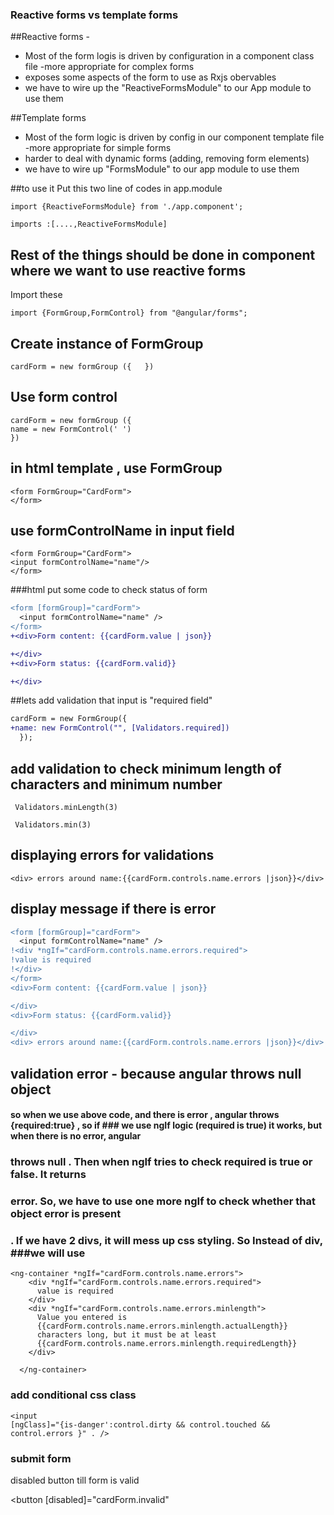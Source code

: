 ### Reactive forms vs template forms

##Reactive forms - 
  - Most of the form logis is driven by configuration in a component class file 
-more appropriate for complex forms
- exposes some aspects of the form to use as Rxjs obervables
- we have to wire up the "ReactiveFormsModule" to our App module to use them

##Template forms
 - Most of the form logic is driven by config in our component template file 
 -more appropriate for simple forms
 - harder to deal with dynamic forms (adding, removing form elements)
 - we have to wire up  "FormsModule" to our app module to use them
 
 ##to use it 
 Put this two line of codes in app.module
 
 ```
 import {ReactiveFormsModule} from './app.component';
 
 imports :[....,ReactiveFormsModule]
 ```
 
 ## Rest of the things should be done in component where we want to use reactive forms
 
   Import these 
   ```
   import {FormGroup,FormControl} from "@angular/forms";
   
   ```
 
 ## Create instance of FormGroup
 ```
cardForm = new formGroup ({   })
```
## Use form control 
```
cardForm = new formGroup ({  
name = new FormControl(' ')
})

```
## in html template , use FormGroup 

```
<form FormGroup="CardForm">
</form>
```
## use formControlName in input field
```
<form FormGroup="CardForm">
<input formControlName="name"/>
</form>
```

###html put some code to check status of form

```diff
<form [formGroup]="cardForm">
  <input formControlName="name" />
</form>
+<div>Form content: {{cardForm.value | json}}

+</div>
+<div>Form status: {{cardForm.valid}}

+</div>
```
##lets add validation that input is "required field"

```diff
cardForm = new FormGroup({
+name: new FormControl("", [Validators.required])
  });
```
## add validation to check minimum length of characters and minimum number
```
 Validators.minLength(3)
```
```
 Validators.min(3)
```
## displaying errors for validations

```
<div> errors around name:{{cardForm.controls.name.errors |json}}</div>
```
## display message if there is error 
```diff
<form [formGroup]="cardForm">
  <input formControlName="name" />
!<div *ngIf="cardForm.controls.name.errors.required">
!value is required
!</div>
</form>
<div>Form content: {{cardForm.value | json}}

</div>
<div>Form status: {{cardForm.valid}}

</div>
<div> errors around name:{{cardForm.controls.name.errors |json}}</div>
```
## validation error - because angular throws null object 
#### so when we use above code, and there is error , angular throws {required:true} , so if ### we use ngIf logic (required is true) it works, but when there is no error, angular 
### throws null . Then when ngIf tries to check required is true or false. It returns 
### error. So, we have to use one more ngIf to check whether that object error is present 
### . If we have 2 divs, it will mess up css styling. So Instead of div, ###we will use 
```
<ng-container *ngIf="cardForm.controls.name.errors">
    <div *ngIf="cardForm.controls.name.errors.required">
      value is required
    </div>
    <div *ngIf="cardForm.controls.name.errors.minlength">
      Value you entered is
      {{cardForm.controls.name.errors.minlength.actualLength}}
      characters long, but it must be at least
      {{cardForm.controls.name.errors.minlength.requiredLength}}
    </div>

  </ng-container>
  ```
  
### add conditional css class 

```
<input 
[ngClass]="{is-danger':control.dirty && control.touched && control.errors }" . />
```
### submit form
<form (ngSubmit) = "onSubmit()"

### disabled button till form is valid
<button [disabled]="cardForm.invalid"

